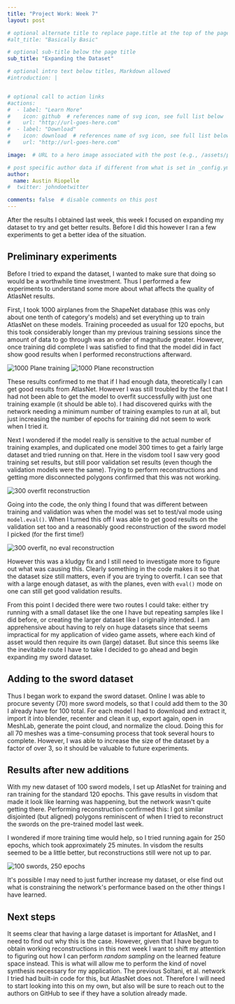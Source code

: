 ```yaml
---
title: "Project Work: Week 7"
layout: post

# optional alternate title to replace page.title at the top of the page
#alt_title: "Basically Basic"

# optional sub-title below the page title
sub_title: "Expanding the Dataset"

# optional intro text below titles, Markdown allowed
#introduction: |


# optional call to action links
#actions:
#  - label: "Learn More"
#    icon: github  # references name of svg icon, see full list below
#    url: "http://url-goes-here.com"
#  - label: "Download"
#    icon: download  # references name of svg icon, see full list below
#    url: "http://url-goes-here.com"

image:  # URL to a hero image associated with the post (e.g., /assets/page-pic.jpg)

# post specific author data if different from what is set in _config.yml
author:
  name: Austin Riopelle
#  twitter: johndoetwitter

comments: false  # disable comments on this post
---
```

After the results I obtained last week, this week I focused on expanding my dataset to try and get better results. Before I did this however I ran a few experiments to get a better idea of the situation.

## Preliminary experiments

Before I tried to expand the dataset, I wanted to make sure that doing so would be a worthwhile time investment. Thus I performed a few experiments to understand some more about what affects the quality of AtlasNet results.

First, I took 1000 airplanes from the ShapeNet database (this was only about one tenth of category's models) and set everything up to train AtlasNet on these models. Training proceeded as usual for 120 epochs, but this took considerably longer than my previous training sessions since the amount of data to go through was an order of magnitude greater. However, once training did complete I was satisfied to find that the model did in fact show good results when I performed reconstructions afterward.

![1000 Plane training](http://project-rodin.org/pics/11-planes-visdom.png)
![1000 Plane reconstruction](http://project-rodin.org/pics/11-planes-recon.png)

These results confirmed to me that if I had enough data, theoretically I can get good results from AtlasNet. However I was still troubled by the fact that I had not been able to get the model to overfit successfully with just one training example (it should be able to). I had discovered quirks with the network needing a minimum number of training examples to run at all, but just increasing the number of epochs for training did not seem to work when I tried it.

Next I wondered if the model really is sensitive to the actual number of training examples, and duplicated one model 300 times to get a fairly large dataset and tried running on that. Here in the visdom tool I saw very good training set results, but still poor validation set results (even though the validation models were the same). Trying to perform reconstructions and getting more disconnected polygons confirmed that this was not working.

![300 overfit reconstruction](http://project-rodin.org/pics/11-overfit1-recon.png)

Going into the code, the only thing I found that was different between training and validation was when the model was set to test/val mode using `model.eval()`. When I turned this off I was able to get good results on the validation set too and a reasonably good reconstruction of the sword model I picked (for the first time!)

![300 overfit, no eval reconstruction](http://project-rodin.org/pics/11-overfit2-recon.png)

However this was a kludgy fix and I still need to investigate more to figure out what was causing this. Clearly something in the code makes it so that the dataset size still matters, even if you are trying to overfit. I can see that with a large enough dataset, as with the planes, even with `eval()` mode on one can still get good validation results.

From this point I decided there were two routes I could take: either try running with a small dataset like the one I have but repeating samples like I did before, or creating the larger dataset like I originally intended. I am apprehensive about having to rely on huge datasets since that seems impractical for my application of video game assets, where each kind of asset would then require its own (large) dataset. But since this seems like the inevitable route I have to take I decided to go ahead and begin expanding my sword dataset.

## Adding to the sword dataset

Thus I began work to expand the sword dataset. Online I was able to procure seventy (70) more sword models, so that I could add them to the 30 I already have for 100 total. For each model I had to download and extract it, import it into blender, recenter and clean it up, export again, open in MeshLab, generate the point cloud, and normalize the cloud. Doing this for all 70 meshes was a time-consuming process that took several hours to complete. However, I was able to increase the size of the dataset by a factor of over 3, so it should be valuable to future experiments.

## Results after new additions

With my new dataset of 100 sword models, I set up AtlasNet for training and ran training for the standard 120 epochs. This gave results in visdom that made it look like learning was happening, but the network wasn't quite getting there. Performing reconstruction confirmed this: I got similar disjointed (but aligned) polygons reminiscent of when I tried to reconstruct the swords on the pre-trained model last week.

I wondered if more training time would help, so I tried running again for 250 epochs, which took approximately 25 minutes. In visdom the results seemed to be a little better, but reconstructions still were not up to par.

![100 swords, 250 epochs](http://project-rodin.org/pics/11-new-visdom.png)

It's possible I may need to just further increase my dataset, or else find out what is constraining the network's performance based on the other things I have learned.

## Next steps

It seems clear that having a large dataset is important for AtlasNet, and I need to find out why this is the case. However, given that I have begun to obtain working reconstructions in this next week I want to shift my attention to figuring out how I can perform *random sampling* on the learned feature space instead. This is what will allow me to perform the kind of novel synthesis necessary for my application. The previous Soltani, et al. network I tried had built-in code for this, but AtlasNet does not. Therefore I will need to start looking into this on my own, but also will be sure to reach out to the authors on GitHub to see if they have a solution already made.
